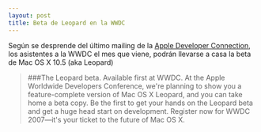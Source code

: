 ```yaml
---
layout: post
title: Beta de Leopard en la WWDC
---
```


Según se desprende del último mailing de la [Apple Developer Connection](http://developer.apple.com/), los asistentes a la WWDC el mes que viene, podrán llevarse a casa la beta de Mac OS X 10.5 (aka Leopard)

>###The Leopard beta. Available first at WWDC.
>At the Apple Worldwide Developers Conference, we're planning to show you a feature-complete version of Mac OS X Leopard, and you can take home a beta copy. Be the first to get your hands on the Leopard beta and get a huge head start on development. Register now for WWDC 2007—it's your ticket to the future of Mac OS X.
